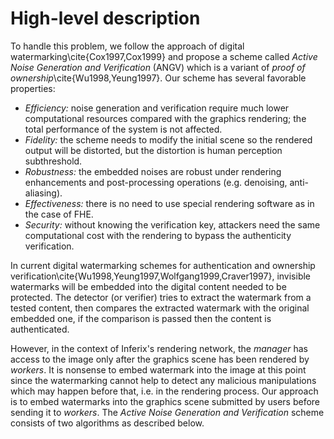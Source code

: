 # High-level description

To handle this problem, we follow the approach of digital watermarking\cite{Cox1997,Cox1999} and propose a scheme called _Active Noise Generation and Verification_ (ANGV) which is a variant of _proof of ownership_\cite{Wu1998,Yeung1997}. Our scheme has several favorable properties:

* _Efficiency:_ noise generation and verification require much lower computational resources compared with the graphics rendering; the total performance of the system is not affected.
* _Fidelity:_ the scheme needs to modify the initial scene so the rendered output will be distorted, but the distortion is human perception subthreshold.
* _Robustness:_ the embedded noises are robust under rendering enhancements and post-processing operations (e.g. denoising, anti-aliasing).
* _Effectiveness:_ there is no need to use special rendering software as in the case of FHE.
* _Security:_ without knowing the verification key, attackers need the same computational cost with the rendering to bypass the authenticity verification.

In current digital watermarking schemes for authentication and ownership verification\cite{Wu1998,Yeung1997,Wolfgang1999,Craver1997}, invisible watermarks will be embedded into the digital content needed to be protected. The detector (or verifier) tries to extract the watermark from a tested content, then compares the extracted watermark with the original embedded one, if the comparison is passed then the content is authenticated.

However, in the context of Inferix's rendering network, the _manager_ has access to the image only after the graphics scene has been rendered by _workers_. It is nonsense to embed watermark into the image at this point since the watermarking cannot help to detect any malicious manipulations which may happen before that, i.e. in the rendering process. Our approach is to embed watermarks into the graphics scene submitted by users before sending it to _workers_. The _Active Noise Generation and Verification_ scheme consists of two algorithms as described below.

